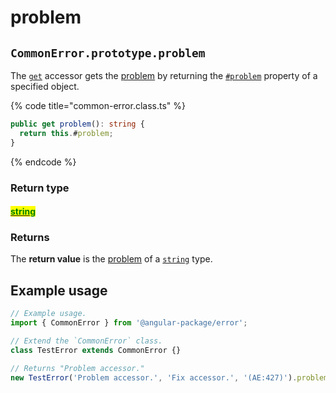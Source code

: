 # problem

## `CommonError.prototype.problem`

The [`get`](https://developer.mozilla.org/en-US/docs/Web/JavaScript/Reference/Functions/get) accessor gets the [problem](../../../getting-started/basic-concepts.md#problem) by returning the [`#problem`](../../properties/instance/problem.md) property of a specified object.

{% code title="common-error.class.ts" %}
```typescript
public get problem(): string {
  return this.#problem;
}
```
{% endcode %}

### Return type

#### <mark style="color:green;"></mark>[<mark style="color:green;">string</mark>](https://www.typescriptlang.org/docs/handbook/basic-types.html#string)<mark style="color:green;"></mark>

### Returns

The **return value** is the [problem](../../../getting-started/basic-concepts.md#problem) of a [`string`](https://developer.mozilla.org/en-US/docs/Web/JavaScript/Reference/Global\_Objects/String) type.

## Example usage

```typescript
// Example usage.
import { CommonError } from '@angular-package/error';

// Extend the `CommonError` class.
class TestError extends CommonError {}

// Returns "Problem accessor."
new TestError('Problem accessor.', 'Fix accessor.', '(AE:427)').problem;
```
